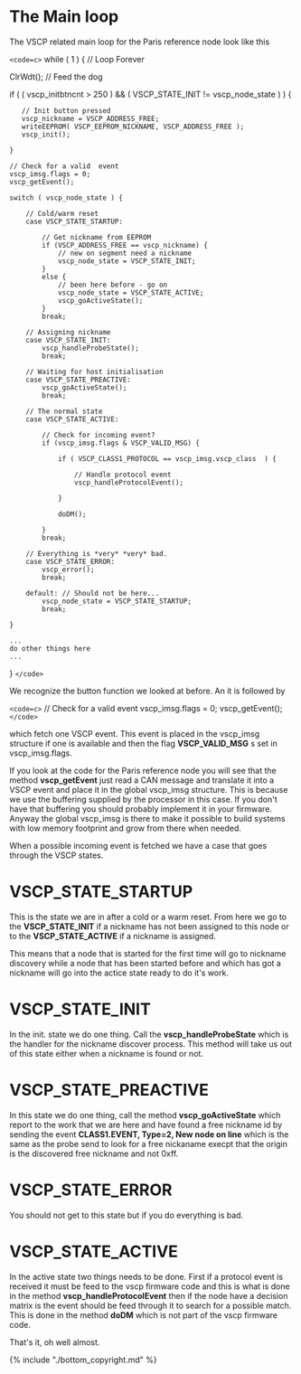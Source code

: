 # The Main loop

The VSCP related main loop for the Paris reference node look like this

`<code=c>`
while ( 1 ) {   // Loop Forever

   ClrWdt();   // Feed the dog

   if ( ( vscp_initbtncnt > 250 ) &&
                ( VSCP_STATE_INIT != vscp_node_state ) ) {

       // Init button pressed
       vscp_nickname = VSCP_ADDRESS_FREE;
       writeEEPROM( VSCP_EEPROM_NICKNAME, VSCP_ADDRESS_FREE );
       vscp_init();
            
    }

    // Check for a valid  event
    vscp_imsg.flags = 0;
    vscp_getEvent();

    switch ( vscp_node_state ) {

        // Cold/warm reset
        case VSCP_STATE_STARTUP: 

            // Get nickname from EEPROM
            if (VSCP_ADDRESS_FREE == vscp_nickname) {
                // new on segment need a nickname
                vscp_node_state = VSCP_STATE_INIT;
            } 
            else {
                // been here before - go on
                vscp_node_state = VSCP_STATE_ACTIVE;
                vscp_goActiveState();
            }
            break;

        // Assigning nickname
        case VSCP_STATE_INIT: 
            vscp_handleProbeState();
            break;

        // Waiting for host initialisation
        case VSCP_STATE_PREACTIVE:  
            vscp_goActiveState();
            break;

        // The normal state
        case VSCP_STATE_ACTIVE:     

            // Check for incoming event?
            if (vscp_imsg.flags & VSCP_VALID_MSG) {

                if ( VSCP_CLASS1_PROTOCOL == vscp_imsg.vscp_class  ) {

                    // Handle protocol event
                    vscp_handleProtocolEvent();

                }

                doDM();
					
            }
            break;

        // Everything is *very* *very* bad.
        case VSCP_STATE_ERROR: 
            vscp_error();
            break;

        default: // Should not be here...
            vscp_node_state = VSCP_STATE_STARTUP;
            break;

    }
    
    ...
    do other things here
    ...
}
`</code>`

We recognize the button function we looked at before. An it is followed by

`<code=c>`
// Check for a valid  event
vscp_imsg.flags = 0;
vscp_getEvent();
`</code>`

which fetch one VSCP event. This event is placed in the vscp_imsg structure if one is available and then the flag **VSCP_VALID_MSG** s set in vscp_imsg.flags.

If you look at the code for the Paris reference node you will see that the method **vscp_getEvent** just read a CAN message and translate it into a VSCP event and place it in the global vscp_imsg structure. This is because we use the buffering supplied by the processor in this case. If you don't have that buffering you should probably implement it in your firmware. Anyway the global vscp_imsg is there to make it possible to build systems with low memory footprint and grow from there when needed.

When a possible incoming event is fetched we have a case that goes through the VSCP states. 

#  VSCP_STATE_STARTUP

This is the state we are in after a cold or a warm reset. From here we go to the **VSCP_STATE_INIT** if a nickname has not been assigned to this node or to the **VSCP_STATE_ACTIVE** if a nickname is assigned. 

This means that a node that is started for the first time will go to nickname discovery while a node that has been started before and which has got a nickname will go into the actice state ready to do it's work.

# VSCP_STATE_INIT

In the init. state we do one thing. Call the **vscp_handleProbeState** which is the handler for the nickname discover process. This method will take us out of this state either when a nickname is found or not.

# VSCP_STATE_PREACTIVE

In this state we do one thing, call the method **vscp_goActiveState** which report to the work that we are here and have found a free nickname id by sending the event **CLASS1.EVENT, Type=2, New node on line** which is the same as the probe send to look for a free nickaname execpt that the origin is the discovered free nickname and not 0xff.

# VSCP_STATE_ERROR

You should not get to this state but if you do everything is bad. 

# VSCP_STATE_ACTIVE

In the active state two things needs to be done. First if a protocol event is received it must be feed to the vscp firmware code and this is what is done in the method **vscp_handleProtocolEvent** then if the node have a decision matrix is the event should be feed through it to search for a possible match. This is done in the method **doDM** which is not part of the vscp firmware code. 

That's it, oh well almost. 

{% include "./bottom_copyright.md" %}
